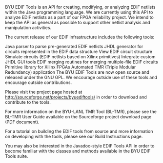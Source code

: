 BYU EDIF Tools is an API for creating, modifying, or analyzing EDIF netlists within the Java programming language. We are currently using this API to analyze EDIF netlists as a part of our FPGA reliability project. We intend to keep the API as general as possible to support other netlist analysis and manipulation activities.

The current release of our EDIF infrastructure includes the following tools:

Java parser to parse pre-generated EDIF netlists
JHDL generator for circuits represented in the EDIF data structure
View EDIF circuit structure
Simulate circuits (EDIF netlists based on Xilinx primitives)
Integrate custom JHDL GUI tools
EDIF merging routines for merging multiple-file EDIF circuits
Primitive library for Xilinx FPGAs
Automated TMR (Triple Modular Redundancy) application
The BYU EDIF Tools are now open source and released under the GNU GPL. We encourage outside use of these tools and encourage outside contributions.

Please visit the project page hosted at http://sourceforge.net/projects/byuediftools/ in order to download and contribute to the tools.

For more information on the BYU-LANL TMR Tool (BL-TMR), please see the BL-TMR User Guide available on the Sourceforge project download page (PDF document).

For a tutorial on building the EDIF tools from source and more information on developing with the tools, please see our Build Instructions page.

You may also be interested in the Javadoc-style EDIF Tools API in order to become familiar with the classes and methods available in the BYU EDIF Tools suite.
